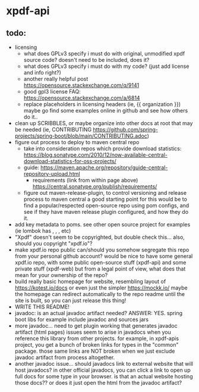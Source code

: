 # xpdf-api

## todo:
- licensing
  - what does GPLv3 specify i must do with original, unmodified xpdf source code? doesn't need to be included, does it?
  - what does GPLv3 specify i must do with my code? (just add license and info right?)
  - another really helpful post https://opensource.stackexchange.com/q/9141
  - good gpl3 license FAQ: https://opensource.stackexchange.com/a/6814
  - replace placeholders in licensing headers (ie, {{ organization }})
    maybe go find some examples online in github and see how others do it..
- clean up SCRIBBLES, or maybe organize into other docs at root that may be needed (ie, CONTRIBUTING https://github.com/spring-projects/spring-boot/blob/main/CONTRIBUTING.adoc)
- figure out process to deploy to maven central repo
  - take into consideration repos which provide download statistics: https://blog.sonatype.com/2010/12/now-available-central-download-statistics-for-oss-projects/
  - guide: https://maven.apache.org/repository/guide-central-repository-upload.html
    - requirements (link from within page above) https://central.sonatype.org/publish/requirements/ 
  - figure out maven-release-plugin, to control versioning and release process to maven central
    a good starting point for this would be to find a popular/respected open-source repo using pom configs, and see if they have maven release plugin configured, and how they do it.
- add key metadata to poms. see other open source project for examples (ie lombok has <license>, <issue management>, <developers>, etc)
- "Xpdf" doesn't seem to be copyrighted, but double check this... also, should you copyright "xpdf.io"?
- make xpdf.io repo public
  can/should you somehow segregate this repo from your personal github account?
  would be nice to have some general xpdf.io repo, with some public open-source stuff (xpdf-api) and some private stuff (xpdf-web)
  but from a legal point of view, what does that mean for your ownership of the repo?
- build really basic homepage for website, resembling layout of https://kotest.io/docs or even just the simpler https://mockk.io/
  maybe the homepage can redirect automatically to the repo readme until the site is built, so you can just release this thing!
- WRITE THIS README!
- javadoc: is an actual javadoc artifact needed?
  ANSWER: YES. spring boot libs for example include javadoc and sources jars
- more javadoc...
  need to get plugin working that generates javadoc artifact (html pages)
  issues seem to arise in javadocs when you reference this library from other projects.
  for example, in xpdf-apis project, you get a bunch of broken links for types in the "common" package.
  those same links are NOT broken when we just exclude javadoc artifact from process altogether.
- another javadoc issue...
  should javadocs link to external website that will host javadocs?
  in other official javadocs, you can click a link to open up full docs for some type in your browser.
  is that an actual website hosting those docs?? or does it just open the html from the javadoc artifact?
